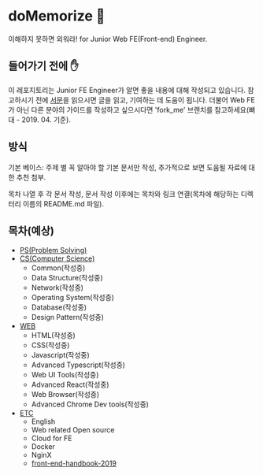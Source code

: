 # doMemorize 🧠
이해하지 못하면 외워라! for Junior Web FE(Front-end) Engineer.

## 들어가기 전에 ✋

이 레포지토리는 Junior FE Engineer가 알면 좋을 내용에 대해 작성되고 있습니다. 참고하시기 전에 [서문](INTRODUCTION.md)을 읽으시면 글을 읽고, 기여하는 데 도움이 됩니다. 더불어 Web FE가 아닌 다른 분야의 가이드를 작성하고 싶으시다면 'fork_me' 브랜치를 참고하세요(뼈대 - 2019. 04. 기준).

## 방식

기본 베이스: 주제 별 꼭 알아야 할 기본 문서만 작성, 추가적으로 보면 도움될 자료에 대한 추천 첨부.

목차 나열 후 각 문서 작성, 문서 작성 이후에는 목차와 링크 연결(목차에 해당하는 디렉터리 이름의 README.md 파일).

## 목차(예상)

* [PS(Problem Solving)](PS/)
* [CS(Computer Science)](CS/)
  * Common(작성중)
  * Data Structure(작성중)
  * Network(작성중)
  * Operating System(작성중)
  * Database(작성중)
  * Design Pattern(작성중)
* [WEB](WEB/)
  * HTML(작성중)
  * CSS(작성중)
  * Javascript(작성중)
  * Advanced Typescript(작성중)
  * Web UI Tools(작성중)
  * Advanced React(작성중)
  * Web Browser(작성중)
  * Advanced Chrome Dev tools(작성중)
* [ETC](ETC/)
  * English
  * Web related Open source
  * Cloud for FE
  * Docker
  * NginX
  * [front-end-handbook-2019](https://frontendmasters.com/books/front-end-handbook/2019/)

